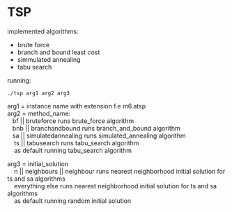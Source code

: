 # TSP

implemented algorithms:
- brute force <br>
- branch and bound least cost <br>
- simmulated annealing <br>
- tabu search<br>

running: 
```console
./tsp arg1 arg2 arg3
```

arg1 = instance name with extension f.e m6.atsp <br>
arg2 = method_name: <br>
&nbsp;&nbsp;&nbsp;bf || bruteforce  runs brute_force algorithm <br>
&nbsp;&nbsp;&nbsp;bnb || branchandbound  runs branch_and_bound algorithm <br>
&nbsp;&nbsp;&nbsp;sa || simulatedannealing  runs simulated_annealing algorithm <br>
&nbsp;&nbsp;&nbsp; ts || tabusearch  runs tabu_search algorithm <br>
&nbsp;&nbsp;&nbsp; as default running tabu_search algorithm

arg3 = initial_solution <br>
&nbsp;&nbsp;&nbsp;  n || neighbours || neighbour runs nearest neighborhood initial solution for ts and sa algorithms <br>
&nbsp;&nbsp;&nbsp;  everything else runs nearest neighborhood initial solution for ts and sa algorithms <br>
&nbsp;&nbsp;&nbsp; as default running random initial solution

